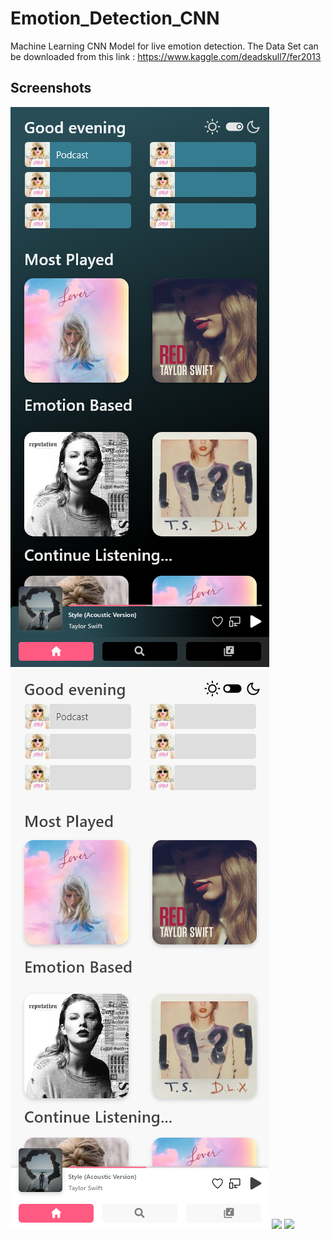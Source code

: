 # Emotion_Detection_CNN
Machine Learning CNN Model for live emotion detection.
The Data Set can be downloaded from this link : https://www.kaggle.com/deadskull7/fer2013
## Screenshots
![](./imgs/dark_main.png)        ![](./imgs/light_main.png)
![](./imgs/emo(1).png)        ![](./imgs/emo(2).png)
